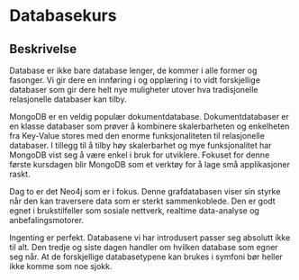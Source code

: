 Databasekurs
============

Beskrivelse
------------
Database er ikke bare database lenger, de kommer i alle former og 
fasonger. Vi gir dere en innføring i og opplæring i to vidt 
forskjellige databaser som gir dere helt nye muligheter utover 
hva tradisjonelle relasjonelle databaser kan tilby.

MongoDB er en veldig populær dokumentdatabase. Dokumentdatabaser 
er en klasse databaser som prøver å kombinere skalerbarheten og 
enkelheten fra Key-Value stores med den enorme funksjonaliteten 
til relasjonelle databaser. I tillegg til å tilby høy skalerbarhet og 
mye funksjonalitet har MongoDB vist seg å være enkel i bruk for 
utviklere. Fokuset for denne første kursdagen blir MongoDB 
som et verktøy for å lage små applikasjoner raskt.

Dag to er det Neo4j som er i fokus. Denne grafdatabasen viser 
sin styrke når den kan traversere data som er sterkt sammenkoblede. 
Den er godt egnet i brukstilfeller som sosiale nettverk, 
realtime data-analyse og anbefalingsmotorer.

Ingenting er perfekt. Databasene vi har introdusert passer seg 
absolutt ikke til alt. Den tredje og siste dagen handler om 
hvilken database som egner seg når. At de forskjellige databasetypene 
kan brukes i symfoni bør heller ikke komme som noe sjokk.

